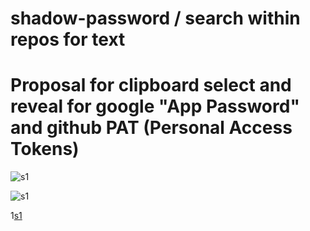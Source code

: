 # shadow-password / search within repos for text

# Proposal for clipboard select and reveal for google "App Password" and github PAT (Personal Access Tokens)

![s1](https://raw.githubusercontent.com/c4pt000/shadow-password/main/github-fuzz-clipboard-select-pass.reveal.png)


![s1](https://raw.githubusercontent.com/c4pt000/shadow-password/main/google-password-shadow.png)



1[s1](https://raw.githubusercontent.com/c4pt000/GITHUB.COM-GOOGLE.com-shadow-password/main/GREP-through-repos-search-text-keywords.png)
